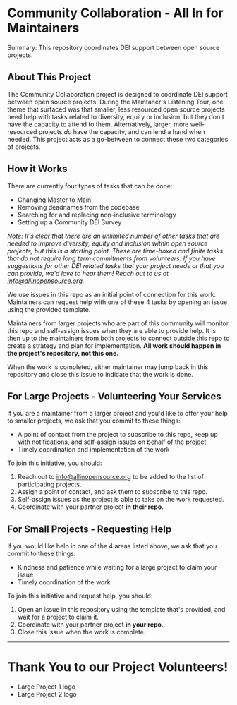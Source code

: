# Community Collaboration - All In for Maintainers

Summary: This repository coordinates DEI support between open source projects.

## About This Project

The Community Collaboration project is designed to coordinate DEI support between open source projects. During the Maintaner's Listening Tour, one theme that surfaced was that smaller, less resourced open source projects need help with tasks related to diversity, equity or inclusion, but they don't have the capacity to attend to them. Alternatively, larger, more well-resourced projects *do* have the capacity, and can lend a hand when needed. This project acts as a go-between to connect these two categories of projects.

## How it Works

There are currently four types of tasks that can be done:
 
- Changing Master to Main
- Removing deadnames from the codebase
- Searching for and replacing non-inclusive terminology
- Setting up a Community DEI Survey

*Note: It's clear that there are an unlimited number of other tasks that are needed to improve diversity, equity and inclusion within open source projects, but this is a starting point. These are time-boxed and finite tasks that do not require long term commitments from volunteers. If you have suggestions for other DEI related tasks that your project needs or that you can provide, we'd love to hear them! Reach out to us at info@allinopensource.org.*

We use issues in this repo as an initial point of connection for this work. Maintainers can request help with one of these 4 tasks by opening an issue using the provided template. 

Maintainers from larger projects who are part of this community will monitor this repo and self-assign issues when they are able to provide help. It is then up to the maintainers from both projects to connect outside this repo to create a strategy and plan for implementation. **All work should happen in the project's repository, not this one.**

When the work is completed, either maintainer may jump back in this repository and close this issue to indicate that the work is done. 

## For Large Projects - Volunteering Your Services

If you are a maintainer from a larger project and you'd like to offer your help to smaller projects, we ask that you commit to these things:
 - A point of contact from the project to subscribe to this repo, keep up with notifications, and self-assign issues on behalf of the project
 - Timely coordination and implementation of the work
 
To join this initiative, you should:
1. Reach out to info@allinopensource.org to be added to the list of participating projects.
2. Assign a point of contact, and ask them to subscribe to this repo.
3. Self-assign issues as the project is able to take on the work requested.
4. Coordinate with your partner project **in their repo**.

## For Small Projects - Requesting Help

If you would like help in one of the 4 areas listed above, we ask that you commit to these things:
- Kindness and patience while waiting for a large project to claim your issue
- Timely coordination of the work

To join this initiative and request help, you should:
1. Open an issue in this repository using the template that's provided, and wait for a project to claim it.
2. Coordinate with your partner project **in your repo**.
3. Close this issue when the work is complete.

---
# Thank You to our Project Volunteers!

- Large Project 1 logo
- Large Project 2 logo



